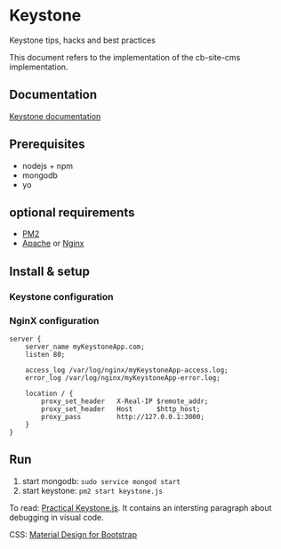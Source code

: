 # Keystone

Keystone tips, hacks and best practices

This document refers to the implementation of the cb-site-cms implementation.

## Documentation

[Keystone documentation](http://keystonejs.com/docs/)

## Prerequisites

* nodejs + npm
* mongodb
* yo

## optional requirements

* [PM2](http://pm2.keymetrics.io/)
* [Apache](https://httpd.apache.org/) or [Nginx](https://www.nginx.com/)

## Install & setup

### Keystone configuration

### NginX configuration

```
server {
    server_name myKeystoneApp.com;
    listen 80;

    access_log /var/log/nginx/myKeystoneApp-access.log;
    error_log /var/log/nginx/myKeystoneApp-error.log;

    location / {
        proxy_set_header   X-Real-IP $remote_addr;
        proxy_set_header   Host      $http_host;
        proxy_pass         http://127.0.0.1:3000;
    }
}
```

## Run

1. start mongodb: `sudo service mongod start`
1. start keystone: `pm2 start keystone.js`




To read: [Practical Keystone.js](https://leanpub.com/keystonejs/read). It contains an intersting paragraph about debugging in visual code.

CSS: [Material Design for Bootstrap](http://mdbootstrap.com/material-design-for-bootstrap/)